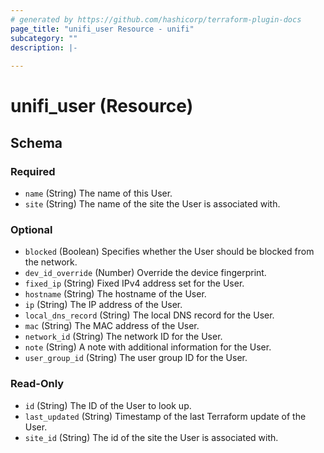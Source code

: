 ```yaml
---
# generated by https://github.com/hashicorp/terraform-plugin-docs
page_title: "unifi_user Resource - unifi"
subcategory: ""
description: |-
  
---
```


# unifi_user (Resource)





<!-- schema generated by tfplugindocs -->
## Schema

### Required

- `name` (String) The name of this User.
- `site` (String) The name of the site the User is associated with.

### Optional

- `blocked` (Boolean) Specifies whether the User should be blocked from the network.
- `dev_id_override` (Number) Override the device fingerprint.
- `fixed_ip` (String) Fixed IPv4 address set for the User.
- `hostname` (String) The hostname of the User.
- `ip` (String) The IP address of the User.
- `local_dns_record` (String) The local DNS record for the User.
- `mac` (String) The MAC address of the User.
- `network_id` (String) The network ID for the User.
- `note` (String) A note with additional information for the User.
- `user_group_id` (String) The user group ID for the User.

### Read-Only

- `id` (String) The ID of the User to look up.
- `last_updated` (String) Timestamp of the last Terraform update of the User.
- `site_id` (String) The id of the site the User is associated with.
